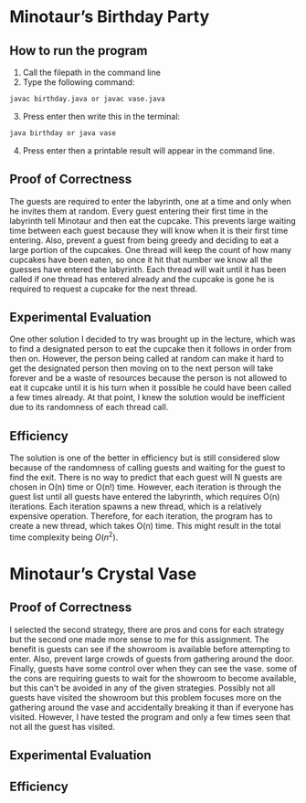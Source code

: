 # Minotaur’s Birthday Party
## How to run the program
1. Call the filepath in the command line
2. Type the following command:
```bash
javac birthday.java or javac vase.java
```
3. Press enter then write this in the terminal:
```bash
java birthday or java vase
```
4. Press enter then a printable result will appear in the command line.

## Proof of Correctness
The guests are required to enter the labyrinth, one at a time and only when he invites them at random. Every guest entering their first time in the labyrinth tell Minotaur and then eat the cupcake. This prevents large waiting time between each guest because they will know when it is their first time entering. Also, prevent a guest from being greedy and deciding to eat a large portion of the cupcakes. One thread will keep the count of how many cupcakes have been eaten, so once it hit that number we know all the guesses have entered the labyrinth. Each thread will wait until it has been called if one thread has entered already and the cupcake is gone he is required to request a cupcake for the next thread.

## Experimental Evaluation
One other solution I decided to try was brought up in the lecture, which was to find a designated person to eat the cupcake then it follows in order from then on. However, the person being called at random can make it hard to get the designated person then moving on to the next person will take forever and be a waste of resources because the person is not allowed to eat it cupcake until it is his turn when it possible he could have been called a few times already. At that point, I knew the solution would be inefficient due to its randomness of each thread call.

## Efficiency
The solution is one of the better in efficiency but is still considered slow because of the randomness of calling guests and waiting for the guest to find the exit. There is no way to predict that each guest will N guests are chosen in O(n) time or O(n!) time. However, each iteration is through the guest list until all guests have entered the labyrinth, which requires O(n) iterations. Each iteration spawns a new thread, which is a relatively expensive operation. Therefore, for each iteration, the program has to create a new thread, which takes O(n) time. This might result in the total time complexity being $O(n^2)$.
# Minotaur’s Crystal Vase

## Proof of Correctness
I selected the second strategy, there are pros and cons for each strategy but the second one made more sense to me for this assignment. The benefit is guests can see if the showroom is available before attempting to enter. Also, prevent large crowds of guests from gathering around the door. Finally, guests have some control over when they can see the vase. some of the cons are requiring guests to wait for the showroom to become available, but this can't be avoided in any of the given strategies. Possibly not all guests have visited the showroom but this problem focuses more on the gathering around the vase and accidentally breaking it than if everyone has visited. However, I have tested the program and only a few times seen that not all the guest has visited. 

## Experimental Evaluation


## Efficiency
